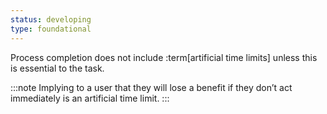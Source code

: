 ```yaml
---
status: developing
type: foundational
---
```


Process completion does not include :term[artificial time limits] unless this is essential to the task.

:::note
Implying to a user that they will lose a benefit if they don’t act immediately is an artificial time limit.
:::